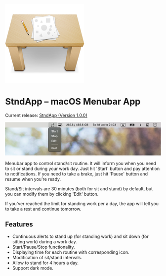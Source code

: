 ![Header](screenshots/header.png)

# StndApp – macOS Menubar App

Current release: [StndApp (Version 1.0.0)](https://github.com/WasAlexHere/stndApp/releases/tag/1.0.0)

![Screenshot](screenshots/screenshot.png)

Menubar app to control stand/sit routine. It will inform you when you need to sit or stand during your work day.
Just hit 'Start' button and pay attention to notifications. If you need to take a brake, just hit 'Pause' button and resume when you're ready.

Stand/Sit intervals are 30 minutes (both for sit and stand) by default, but you can modify them by clicking 'Edit' button.

If you'ver reached the limit for standing work per a day, the app will tell you to take a rest and continue tomorrow.

## Features
- Continuous alerts to stand up (for standing work) and sit down (for sitting work) during a work day.
- Start/Pause/Stop functionality.
- Displaying time for each routine with corresponding icon.
- Modification of sit/stand intervals.
- Allow to stand for 4 hours a day.
- Support dark mode.
